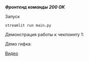 ***Фронтенд команды 200 OK***

Запуск

```
streamlit run main.py
```

Демонстрация работы к чекпоинту 1:

Демо гифка:
[](https://github.com/200-OK-Colpali/chat_front/blob/main/docs/checkpoint1_demo.gif)

[Видео](https://github.com/200-OK-Colpali/chat_front/blob/main/docs/Demo_checkpoint_1.mp4)

